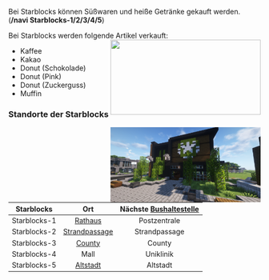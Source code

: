 Bei Starblocks können Süßwaren und heiße Getränke gekauft werden. (**/navi Starblocks-1/2/3/4/5**)  

Bei Starblocks werden folgende Artikel verkauft: <img align="right" width="300" height="150" src="../../../assets/image/biz/starblocks/Starblocks-Kaufmenü.png">

+ Kaffee
+ Kakao
+ Donut (Schokolade)       
+ Donut (Pink)
+ Donut (Zuckerguss)
+ Muffin  

### Standorte der Starblocks  


<img align="right" width="300" height="150" src="../../../assets/image/biz/starblocks/Starblock-1.png" alt="Starblocks-1" title="Starblocks-1">

| Starblocks | Ort | Nächste [Bushaltestelle](../../pages/öpnv/bus.md) |
|:-:|:-:|:-:|   
| Starblocks-1 | [Rathaus](../../pages/orte/rathaus.md) | Postzentrale |
| Starblocks-2 | [Strandpassage](../../pages/gebiete/strandpassage.md) | Strandpassage |
| Starblocks-3 | [County](../../pages/gebiete/county.md) | County |
| Starblocks-4 | Mall | Uniklinik |
| Starblocks-5 | [Altstadt](../../pages/gebiete/altstadt.md) | Altstadt |
